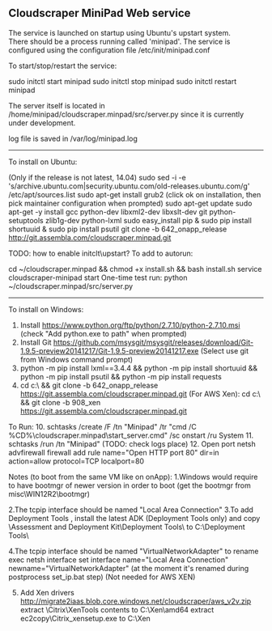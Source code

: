 Cloudscraper MiniPad Web service
--------------------------------

The service is launched on startup using Ubuntu's upstart system.  
There should be a process running called 'minipad'. The service is 
configured using the configuration file /etc/init/minipad.conf

To start/stop/restart the service:

sudo initctl start minipad
sudo initctl stop minipad
sudo initctl restart minipad

The server itself is located in 
/home/minipad/cloudscraper.minpad/src/server.py 
since it is currently under development.  

log file is saved in
/var/log/minipad.log


--------------------------------
To install on Ubuntu:

(Only if the release is not latest, 14.04) sudo sed -i -e 's/archive.ubuntu.com\|security.ubuntu.com/old-releases.ubuntu.com/g' /etc/apt/sources.list
sudo apt-get install grub2 
(click ok on installation, then pick maintainer configuration when prompted)
sudo apt-get update
sudo apt-get -y install gcc python-dev libxml2-dev libxslt-dev git python-setuptools zlib1g-dev python-lxml
sudo easy_install pip & sudo pip install shortuuid & sudo pip install psutil
git clone -b 642_onapp_release http://git.assembla.com/cloudscraper.minpad.git



TODO: how to enable initclt\upstart?
To add to autorun: 

cd ~/cloudscraper.minpad && chmod +x install.sh && bash install.sh
service cloudscraper-minipad start
One-time test run:
python ~/cloudscraper.minpad/src/server.py


_________________________________________
To install on Windows:
1. Install https://www.python.org/ftp/python/2.7.10/python-2.7.10.msi (check "Add python.exe to path" when prompted) 
2. Install Git https://github.com/msysgit/msysgit/releases/download/Git-1.9.5-preview20141217/Git-1.9.5-preview20141217.exe (Select use git from Windows command prompt)
3. python -m pip install lxml==3.4.4 && python -m pip install shortuuid && python -m pip install psutil && python -m pip install requests
4. cd c:\ && git clone -b 642_onapp_release  https://git.assembla.com/cloudscraper.minpad.git
(For AWS Xen): cd c:\ && git clone -b 908_xen  https://git.assembla.com/cloudscraper.minpad.git

To Run: 
10. schtasks /create /F /tn "Minipad" /tr "cmd /C %CD%\cloudscraper.minpad\start_server.cmd" /sc onstart /ru System
11. schtasks /run /tn "Minipad" 
(TODO: check logs place)
12. Open port 
netsh advfirewall firewall add rule name="Open HTTP port 80" dir=in action=allow protocol=TCP localport=80


Notes (to boot from the same VM like on onApp):
1.Windows would require to have bootmgr of newer version in order to boot (get the bootmgr from misc\WIN12R2\bootmgr)

2.The tcpip interface should be named "Local Area Connection"
3.To add Deployment Tools , install the latest ADK (Deployment Tools only) and copy <ADK install Path>\Assessment and Deployment Kit\Deployment Tools\ to C:\Deployment Tools\

4.The tcpip interface should be named "VirtualNetworkAdapter"
to rename exec
netsh interface set interface name="Local Area Connection" newname="VirtualNetworkAdapter"
(at the moment it's renamed during postprocess set_ip.bat step)
(Not needed for AWS XEN)

5. Add Xen drivers
http://migrate2iaas.blob.core.windows.net/cloudscraper/aws_v2v.zip
extract \Citrix\XenTools contents to C:\Xen\amd64
extract ec2copy\Citrix_xensetup.exe to C:\Xen